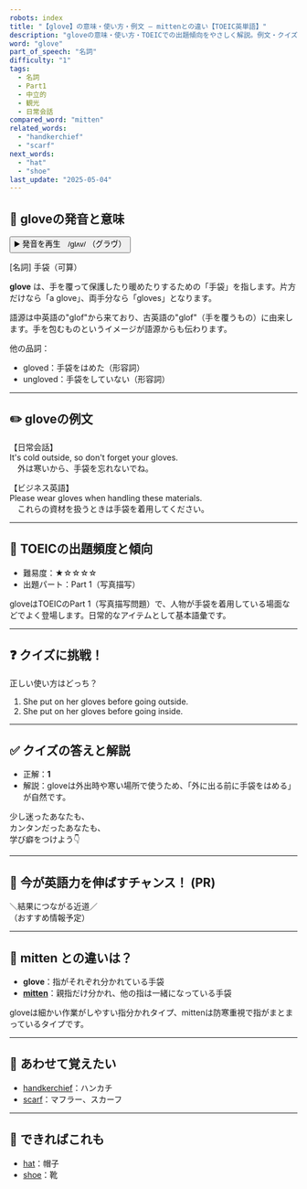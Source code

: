 ```yaml
---
robots: index
title: "【glove】の意味・使い方・例文 ― mittenとの違い【TOEIC英単語】"
description: "gloveの意味・使い方・TOEICでの出題傾向をやさしく解説。例文・クイズ付きでmittenとの違いもわかりやすく学べます。"
word: "glove"
part_of_speech: "名詞"
difficulty: "1"
tags:
  - 名詞
  - Part1
  - 中立的
  - 観光
  - 日常会話
compared_word: "mitten"
related_words:
  - "handkerchief"
  - "scarf"
next_words:
  - "hat"
  - "shoe"
last_update: "2025-05-04"
---
```


## 🔰 gloveの発音と意味

<button class="play-audio" onclick="playTTS('glove')">
  <span class="play-audio-main">
    ▶️ 発音を再生　/ɡlʌv/
  </span>
  <span class="play-audio-sub">
    （グラヴ）
  </span>
</button>

[名詞] 手袋（可算）

**glove** は、手を覆って保護したり暖めたりするための「手袋」を指します。片方だけなら「a glove」、両手分なら「gloves」となります。

語源は中英語の"glof"から来ており、古英語の"glof"（手を覆うもの）に由来します。手を包むものというイメージが語源からも伝わります。

他の品詞：  
- gloved：手袋をはめた（形容詞）
- ungloved：手袋をしていない（形容詞）

---

## ✏️ gloveの例文

【日常会話】  
It's cold outside, so don't forget your gloves.  
　外は寒いから、手袋を忘れないでね。

【ビジネス英語】  
Please wear gloves when handling these materials.  
　これらの資材を扱うときは手袋を着用してください。

---

## 🎯 TOEICの出題頻度と傾向

- 難易度：★☆☆☆☆
- 出題パート：Part 1（写真描写）

gloveはTOEICのPart 1（写真描写問題）で、人物が手袋を着用している場面などでよく登場します。日常的なアイテムとして基本語彙です。

---

## ❓ クイズに挑戦！

正しい使い方はどっち？

1. She put on her gloves before going outside.  
2. She put on her gloves before going inside.

---

## ✅ クイズの答えと解説

- 正解：**1**
- 解説：gloveは外出時や寒い場所で使うため、「外に出る前に手袋をはめる」が自然です。

少し迷ったあなたも、  
カンタンだったあなたも、  
学び癖をつけよう👇️

---

## 🚀 今が英語力を伸ばすチャンス！ (PR)

<div class="info-center">
＼結果につながる近道／<br>  
（おすすめ情報予定）
</div>

---

## 🤔  mitten との違いは？

- **glove**：指がそれぞれ分かれている手袋
- **[mitten](/word/mitten/)**：親指だけ分かれ、他の指は一緒になっている手袋

gloveは細かい作業がしやすい指分かれタイプ、mittenは防寒重視で指がまとまっているタイプです。

---

## 🧩 あわせて覚えたい

- [handkerchief](/word/handkerchief/)：ハンカチ
- [scarf](/word/scarf/)：マフラー、スカーフ

---

## 📖 できればこれも

- [hat](/word/hat/)：帽子
- [shoe](/word/shoe/)：靴

<!-- cvid: aid28_bid32 -->
